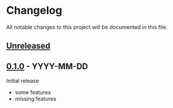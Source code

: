 # Changelog

All notable changes to this project will be documented in this file.

## [Unreleased]

## [0.1.0] - YYYY-MM-DD

Initial release

- some features
- missing features

[Unreleased]: https://github.com/nephosolutions/terraform-module-template/compare/v0.1.0...HEAD
[0.1.0]: https://github.com/nephosolutions/terraform-module-template/releases/tag/v0.1.0
